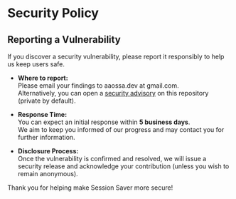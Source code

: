 # Security Policy

## Reporting a Vulnerability

If you discover a security vulnerability, please report it responsibly to help us keep users safe.

- **Where to report:**  
  Please email your findings to aaossa.dev at gmail.com.  
  Alternatively, you can open a [security advisory](https://github.com/aaossa/Session-Saver/security/advisories/new) on this repository (private by default).

- **Response Time:**  
  You can expect an initial response within **5 business days**.  
  We aim to keep you informed of our progress and may contact you for further information.

- **Disclosure Process:**  
  Once the vulnerability is confirmed and resolved, we will issue a security release and acknowledge your contribution (unless you wish to remain anonymous).

Thank you for helping make Session Saver more secure!

